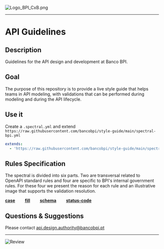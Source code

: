 <!-- focus: false -->
![Logo_BPI_CxB.png](https://raw.github.com/bancobpi/general-documentation/master/static/logo_BPI_CxB.png)

---

# API Guidelines

## Description
Guidelines for the API design and development at Banco BPI.

## Goal
The purpose of this repository is to provide a live style guide that helps teams in API modeling, with validations that can be performed during modeling and during the API lifecycle.

## Use it
Create a `.spectral.yml` and extend `https://raw.githubusercontent.com/bancobpi/style-guide/main/spectral-bpi.yml`

```yaml
extends:
  - 'https://raw.githubusercontent.com/bancobpi/style-guide/main/spectral-bpi.yml'
```

## Rules Specification

The spectral is divided into six parts. Two are transversal related to OpenAPI standard rules and four are specific to BPI's internal government rules. For these four we present the reason for each rule and an illustrative image that supports the validation resolution.

**[case](https://bancobpi.stoplight.io/docs/style-guide/ZG9jOjUxMTY4Nzk1-case)**&emsp;&emsp;
**[fill](https://bancobpi.stoplight.io/docs/style-guide/ZG9jOjUxMTY4Nzk2-fill)**&emsp;&emsp;
**[schema](https://bancobpi.stoplight.io/docs/style-guide/ZG9jOjUxMTY4Nzk3-schema)**&emsp;&emsp;
**[status-code](https://bancobpi.stoplight.io/docs/style-guide/ZG9jOjUxMTY4Nzk4-status-code)**

## Questions & Suggestions

Please contact api.design.authority@bancobpi.pt 

---
<!-- focus: false -->
![Review](https://img.shields.io/badge/last%20review-march%202022-blue)


